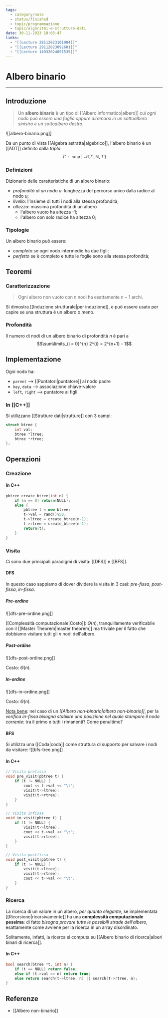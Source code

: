 ```yaml
---
tags:
  - category/note
  - status/finished
  - topic/programmazione
  - topic/algoritmi-e-strutture-dati
date: 30-11-2023 18:05:47
links:
  - "[[Lecture 28112023101904]]"
  - "[[Lecture 29112023092601]]"
  - "[[Lecture 14032024091535]]"
---
```

# Albero binario
---
## Introduzione
> Un **albero binario** è un tipo di [[Albero informatico|albero]] cui _ogni nodo può essere una foglia oppure diramarsi in un sottoalbero sinistro e un sottoalbero destro_.

![[albero-binario.png]]

Da un punto di vista [[Algebra astratta|algebrico]], l'albero binario è un [[ADT]] definito dalla _tripla_
$$T' ::= \varnothing \ | \ \mathcal{N}(T', \mathbb{N}, T')$$

### Definizioni
Dizionario delle caratteristiche di un albero binario:
- _profondità di un nodo_ $u$: lunghezza del percorso unico dalla radice al nodo $u$;
- _livello_: l'insieme di tutti i nodi alla stessa profondità;
- _altezza_: massima profondità di un albero
	- l'albero vuoto ha altezza -1;
	- l'albero con solo radice ha altezza 0;

### Tipologie
Un albero binario può essere:
- _completo_ se ogni nodo intermedio ha due figli;
- _perfetto_ se è completo e tutte le foglie sono alla stessa profondità;

## Teoremi
### Caratterizzazione
> Ogni albero non vuoto con $n$ nodi ha esattamente $n-1$ archi.

Si dimostra [[Induzione strutturale|per induzione]], e può essere usato per capire se una struttura è un albero o meno.

### Profondità
Il numero di nodi di un albero binario di profondità $n$ è pari a
$$\sum\limits_{i = 0}^{n} 2^{i} = 2^{n+1} - 1$$

## Implementazione
Ogni nodo ha:
- `parent` --> [[Puntatori|puntatore]] al nodo padre
- `key`, `data` --> associazione chiave-valore
- `left`, `right` --> puntatore ai figli

### In [[C++]]
Si utilizzano [[Strutture dati|strutture]] con 3 campi:
```cpp
struct btree {
	int val;
	btree *ltree;
	btree *rtree;
};
```

## Operazioni
### Creazione

#### In C++
```cpp
pbtree create_btree(int n) {
	if (n == 0) return(NULL);
	else {
		pbtree t = new btree;
		t->val = rand()%50;
		t->ltree = create_btree(n-1);
		t->rtree = create_btree(n-1);
		return(t);
	}
}
```

### Visita
Ci sono due principali paradigmi di visita: [[DFS]] e [[BFS]].

#### DFS
In questo caso sappiamo di dover dividere la visita in 3 casi: _pre-fissa_, _post-fissa_, _in-fissa_.

##### Pre-ordine
![[dfs-pre-ordine.png]]

[[Complessità computazionale|Costo]]: $\Theta(n)$, tranquillamente verificabile con il [[Master Theorem|master theorem]] ma triviale per il fatto che dobbiamo visitare tutti gli $n$ nodi dell'albero.

##### Post-ordine
![[dfs-post-ordine.png]]

Costo: $\Theta(n)$.

##### In-ordine
![[dfs-in-ordine.png]]

Costo: $\Theta(n)$.

<u>Nota bene</u>: nel caso di un _[[Albero non-binario|albero non-binario]]_, per la _verifica in-fissa bisogna stabilire una posizione nel quale stampare il nodo corrente_: tra il primo e tutti i rimanenti? Come penultimo?

#### BFS
Si utilizza una [[Coda|coda]] come struttura di supporto per salvare i nodi da visitare:
![[bfs-tree.png]]

#### In C++
```cpp
// Visita prefissa
void pre_visit(pbtree t) {
	if (t != NULL) {
		cout << t->val << "\t";
		visit(t->ltree);
		visit(t->rtree);
	}
}

// Visita infissa
void in_visit(pbtree t) {
	if (t != NULL) {
		visit(t->ltree);
		cout << t->val << "\t";
		visit(t->rtree);
	}
}

// Visita postfissa
void post_visit(pbtree t) {
	if (t != NULL) {
		visit(t->ltree);
		visit(t->rtree);
		cout << t->val << "\t";
	}
}
```

### Ricerca
La ricerca di un valore in un albero, _per quanto elegante_, se implementata [[Ricorsione|ricorsivamente]] ha una **complessità computazionale pessima**: di fatto _bisogna provare tutte le possibili strade dell'albero_, esattamente come avviene per la ricerca in un array disordinato.

Solitamente, infatti, la ricerca si computa su [[Albero binario di ricerca|alberi binari di ricerca]].

#### In C++
```cpp
bool search(btree *t, int n) {
	if (t == NULL) return false;
	else if (t->val == n) return true;
	else return search(t->ltree, n) || search(t->rtree, n);
}
```

## Referenze
- [[Albero non-binario]]